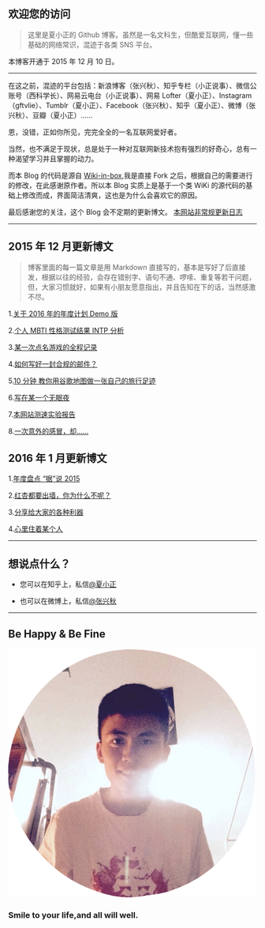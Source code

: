 
## 欢迎您的访问 ##


>这里是夏小正的 Github 博客。虽然是一名文科生，但酷爱互联网，懂一些基础的网络常识，混迹于各类 SNS 平台。



本博客开通于 2015 年 12 月 10 日。

----------


在这之前，混迹的平台包括：新浪博客（张兴秋）、知乎专栏（小正说事）、微信公账号（西科学长）、网易云电台（小正说事）、网易 Lofter（夏小正）、Instagram（gftvlie）、Tumblr（夏小正）、Facebook（张兴秋）、知乎（夏小正）、微博（张兴秋）、豆瓣（夏小正）……

恩，没错，正如你所见，完完全全的一名互联网爱好者。

当然，也不满足于现状，总是处于一种对互联网新技术抱有强烈的好奇心，总有一种渴望学习并且掌握的动力。

<script>
一次偶然的机会，了解到了 Github，便开始（从 2015 年 11 月初）研究，如何用它来为自己的互联网生活创造点什么，在一番瞎捣鼓之后，有了你所见到的这个用 MD 写的 Blog。
</script>

而本 Blog 的代码是源自 [Wiki-in-box](https://github.com/dmscode/Wiki-in-box),我是直接 Fork 之后，根据自己的需要进行的修改，在此感谢原作者。所以本 Blog 实质上是基于一个类 WiKi 的源代码的基础上修改而成，界面简洁清爽，这也是为什么会喜欢它的原因。


最后感谢您的关注，这个 Blog 会不定期的更新博文。 [本网站非常规更新日志](update-logs)


----------

## 2015 年 12 月更新博文


> 博客里面的每一篇文章是用 Markdown 直接写的，基本是写好了后直接发，根据以往的经验，会存在错别字、语句不通、啰嗦、重复等若干问题，但，大家习惯就好，如果有小朋友愿意指出，并且告知在下的话，当然感激不尽。


1.[关于 2016 年的年度计划 Demo 版](2016)

2.[个人 MBTI 性格测试结果 INTP 分析](MBTI-INTP)

3.[某一次点名游戏的全程记录](dianming-game)

4.[如何写好一封合规的邮件？](http://blog.zhangxingqiu.cn/index.html?name=/share/write-email)

5.[10 分钟 教你用谷歌地图做一张自己的旅行足迹](http://blog.zhangxingqiu.cn/index.html?name=/share/make-a-map)

6.[写在某一个无眠夜](2015-12-14)

7.[本网站测速实验报告](ceshu)

8.[一次意外的感冒，却……](2015-12-29)

## 2016 年 1 月更新博文

1.[年度盘点 “据”说 2015](http://blog.zhangxingqiu.cn/index.html?name=/2016/2015-review)

2.[红杏都要出墙，你为什么不呢？](hongxin)

3.[分享给大家的各种利器](http://blog.zhangxingqiu.cn/index.html?name=/share/我的利器)

4.[心里住着某个人](http://blog.zhangxingqiu.cn/index.html?name=/2016/someone)

----------



## 想说点什么？ ##



- 您可以在知乎上，私信[@夏小正](http://www.zhihu.com/people/xiaxiaozheng)


- 也可以在微博上，私信[@张兴秋](http://weibo.com/gftvlie)


----------

## Be Happy & Be Fine ##



![me](imgs/yuanjiao.png)

### Smile to your life,and all will well. ###

